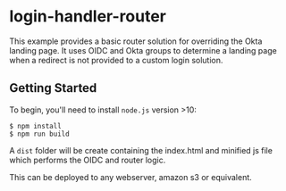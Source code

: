 # login-handler-router

This example provides a basic router solution for overriding the Okta landing page.  It uses OIDC and Okta groups to determine a landing page when a redirect is not provided to a custom login solution.

## Getting Started

To begin, you'll need to install `node.js` version >10:

```console
$ npm install
$ npm run build
```

A `dist` folder will be create containing the index.html and minified js file which performs the OIDC and router logic.

This can be deployed to any webserver, amazon s3 or equivalent.